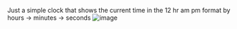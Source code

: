 Just a simple clock that shows the current time in the 12 hr am pm format by hours -> minutes -> seconds
![image](https://github.com/Mansoor-Zafar/Coding_Projects/assets/145301137/fe48775b-e364-48ca-b052-6c8f0bb08775)
